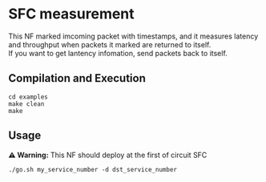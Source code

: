 SFC measurement
==
This NF marked imcoming packet with timestamps, and it measures latency and throughput when packets it marked are returned to itself.  
If you want to get lantency infomation, send packets back to itself.

Compilation and Execution
--
```
cd examples
make clean
make
```
Usage
--
**⚠ Warning:** This NF should deploy at the first of circuit SFC
```
./go.sh my_service_number -d dst_service_number
```
